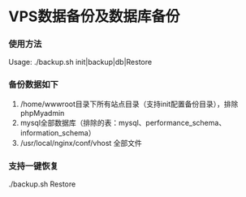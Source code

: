 # VPS数据备份及数据库备份

<h3>使用方法</h3>
Usage: ./backup.sh init|backup|db|Restore

<h3>备份数据如下</h3>
<ol>
<li>/home/wwwroot目录下所有站点目录（支持init配置备份目录），排除phpMyadmin</li>
<li>mysql全部数据库（排除的表：mysql、performance_schema、information_schema）</li>
<li>/usr/local/nginx/conf/vhost 全部文件</li>
</ol>

<h3>支持一键恢复</h3>
./backup.sh Restore
